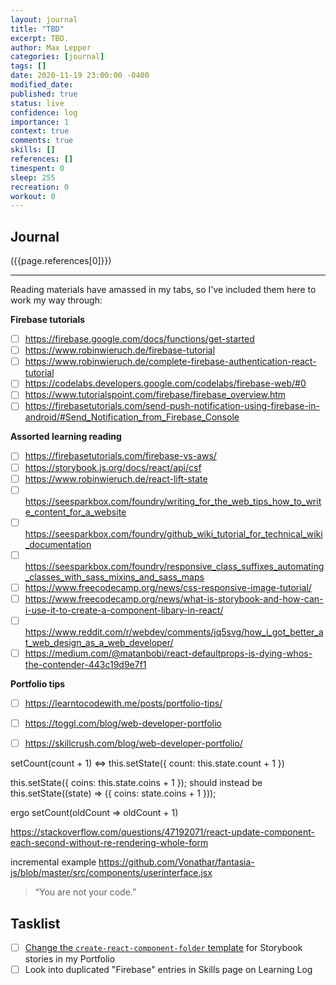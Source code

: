 ```yaml
---
layout: journal
title: "TBD"
excerpt: TBD.
author: Max Lepper
categories: [journal]
tags: []
date: 2020-11-19 23:00:00 -0400
modified_date:
published: true
status: live
confidence: log
importance: 1
context: true
comments: true
skills: []
references: []
timespent: 0
sleep: 255
recreation: 0
workout: 0
---
```


## Journal

({{page.references[0]}})

---

Reading materials have amassed in my tabs, so I've included them here to work my way through:

**Firebase tutorials**
- [ ] https://firebase.google.com/docs/functions/get-started
- [ ] https://www.robinwieruch.de/firebase-tutorial
- [ ] https://www.robinwieruch.de/complete-firebase-authentication-react-tutorial
- [ ] https://codelabs.developers.google.com/codelabs/firebase-web/#0
- [ ] https://www.tutorialspoint.com/firebase/firebase_overview.htm
- [ ] https://firebasetutorials.com/send-push-notification-using-firebase-in-android/#Send_Notification_from_Firebase_Console

**Assorted learning reading**
- [ ] https://firebasetutorials.com/firebase-vs-aws/
- [ ] https://storybook.js.org/docs/react/api/csf
- [ ] https://www.robinwieruch.de/react-lift-state
- [ ] https://seesparkbox.com/foundry/writing_for_the_web_tips_how_to_write_content_for_a_website
- [ ] https://seesparkbox.com/foundry/github_wiki_tutorial_for_technical_wiki_documentation
- [ ] https://seesparkbox.com/foundry/responsive_class_suffixes_automating_classes_with_sass_mixins_and_sass_maps
- [ ] https://www.freecodecamp.org/news/css-responsive-image-tutorial/
- [ ] https://www.freecodecamp.org/news/what-is-storybook-and-how-can-i-use-it-to-create-a-component-libary-in-react/
- [ ] https://www.reddit.com/r/webdev/comments/jq5svg/how_i_got_better_at_web_design_as_a_web_developer/
- [ ] https://medium.com/@matanbobi/react-defaultprops-is-dying-whos-the-contender-443c19d9e7f1

**Portfolio tips**
- [ ] https://learntocodewith.me/posts/portfolio-tips/
- [ ] https://toggl.com/blog/web-developer-portfolio
- [ ] https://skillcrush.com/blog/web-developer-portfolio/


setCount(count + 1)  <=>  this.setState({ count: this.state.count + 1 })

this.setState({ coins: this.state.coins + 1 });
should instead be
this.setState((state) => ({ coins: state.coins + 1 }));

ergo
setCount(oldCount => oldCount + 1)

https://stackoverflow.com/questions/47192071/react-update-component-each-second-without-re-rendering-whole-form

incremental example
https://github.com/Vonathar/fantasia-js/blob/master/src/components/userinterface.jsx

>“You are not your code.”

## Tasklist

- [ ] [Change the `create-react-component-folder` template](https://github.com/snaerth/create-react-component-folder#publishing-templates) for Storybook stories in my Portfolio
- [ ] Look into duplicated "Firebase" entries in Skills page on Learning Log
